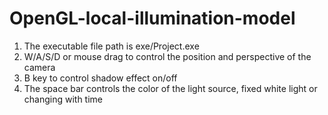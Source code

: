 # OpenGL-local-illumination-model
1. The executable file path is exe/Project.exe
2. W/A/S/D or mouse drag to control the position and perspective of the camera
3. B key to control shadow effect on/off
4. The space bar controls the color of the light source, fixed white light or changing with time
